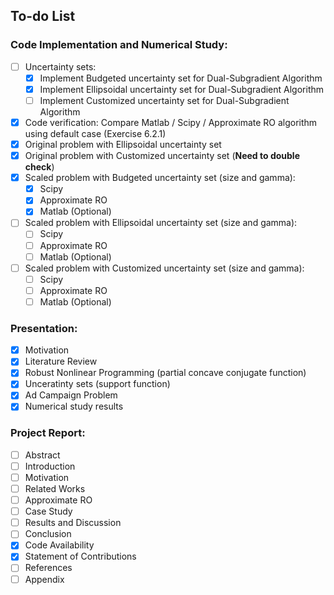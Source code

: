 ## To-do List 

### Code Implementation and Numerical Study:

- [ ] Uncertainty sets:
	* [x] Implement Budgeted uncertainty set for Dual-Subgradient Algorithm
	* [x] Implement Ellipsoidal uncertainty set for Dual-Subgradient Algorithm
	* [ ] Implement Customized uncertainty set for Dual-Subgradient Algorithm

- [x] Code verification: Compare Matlab / Scipy / Approximate RO algorithm using default case (Exercise 6.2.1)
- [x] Original problem with Ellipsoidal uncertainty set
- [x] Original problem with Customized uncertainty set (**Need to double check**)
- [x] Scaled problem with Budgeted uncertainty set (size and gamma):
	* [x] Scipy
	* [x] Approximate RO
	* [x] Matlab (Optional)
- [ ] Scaled problem with Ellipsoidal uncertainty set (size and gamma):
	* [ ] Scipy
	* [ ] Approximate RO
	* [ ] Matlab (Optional)
- [ ] Scaled problem with Customized uncertainty set (size and gamma):
	* [ ] Scipy
	* [ ] Approximate RO
	* [ ] Matlab (Optional)

### Presentation:

- [x] Motivation
- [x] Literature Review
- [x] Robust Nonlinear Programming (partial concave conjugate function)
- [x] Unceratinty sets (support function)
- [x] Ad Campaign Problem
- [x] Numerical study results

### Project Report:

- [ ] Abstract
- [ ] Introduction
- [ ] Motivation
- [ ] Related Works
- [ ] Approximate RO
- [ ] Case Study
- [ ] Results and Discussion
- [ ] Conclusion
- [x] Code Availability
- [x] Statement of Contributions
- [ ] References
- [ ] Appendix
